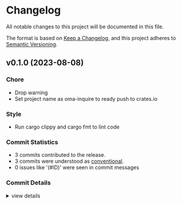 # Changelog

All notable changes to this project will be documented in this file.

The format is based on [Keep a Changelog](https://keepachangelog.com/en/1.0.0/),
and this project adheres to [Semantic Versioning](https://semver.org/spec/v2.0.0.html).

## v0.1.0 (2023-08-08)

### Chore

 - <csr-id-94a150651fde5a835a7b8be6e5a4a9ce645551e3/> Drop warning
 - <csr-id-6ad3ccb03bc629e326c9e81060823eb51ba23b68/> Set project name as oma-inquire to ready push to crates.io

### Style

 - <csr-id-2888501ab2fc0823224b68553d199608cff82c5c/> Run cargo clippy and cargo fmt to lint code

### Commit Statistics

<csr-read-only-do-not-edit/>

 - 3 commits contributed to the release.
 - 3 commits were understood as [conventional](https://www.conventionalcommits.org).
 - 0 issues like '(#ID)' were seen in commit messages

### Commit Details

<csr-read-only-do-not-edit/>

<details><summary>view details</summary>

 * **Uncategorized**
    - Drop warning ([`94a1506`](https://github.com/AOSC-Dev/inquire/commit/94a150651fde5a835a7b8be6e5a4a9ce645551e3))
    - Run cargo clippy and cargo fmt to lint code ([`2888501`](https://github.com/AOSC-Dev/inquire/commit/2888501ab2fc0823224b68553d199608cff82c5c))
    - Set project name as oma-inquire to ready push to crates.io ([`6ad3ccb`](https://github.com/AOSC-Dev/inquire/commit/6ad3ccb03bc629e326c9e81060823eb51ba23b68))
</details>

